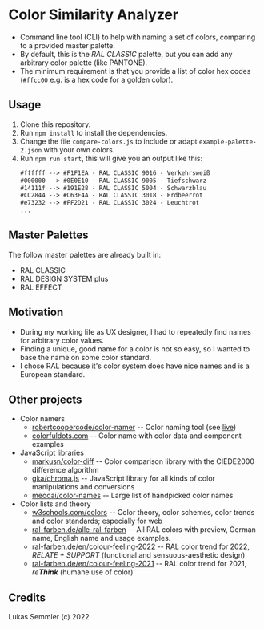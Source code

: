 # Color Similarity Analyzer

* Command line tool (CLI) to help with naming a set of colors, comparing to a provided master palette.
* By default, this is the *RAL CLASSIC* palette, but you can add any arbitrary color palette (like PANTONE).
* The minimum requirement is that you provide a list of color hex codes (`#ffcc00` e.g. is a hex code for a golden color).


## Usage

1. Clone this repository.
2. Run `npm install` to install the dependencies.
3. Change the file `compare-colors.js` to include or adapt `example-palette-2.json` with your own colors.
4. Run `npm run start`, this will give you an output like this:
   ```txt
   #ffffff --> #F1F1EA - RAL CLASSIC 9016 - Verkehrsweiß
   #000000 --> #0E0E10 - RAL CLASSIC 9005 - Tiefschwarz
   #14111f --> #191E28 - RAL CLASSIC 5004 - Schwarzblau
   #CC2844 --> #C63F4A - RAL CLASSIC 3018 - Erdbeerrot
   #e73232 --> #FF2D21 - RAL CLASSIC 3024 - Leuchtrot
   ...
   ```


## Master Palettes

The follow master palettes are already built in:

* RAL CLASSIC
* RAL DESIGN SYSTEM plus
* RAL EFFECT


## Motivation

* During my working life as UX designer, I had to repeatedly find names for arbitrary color values.
* Finding a unique, good name for a color is not so easy, so I wanted to base the name on some color standard.
* I chose RAL because it's color system does have nice names and is a European standard.


## Other projects

* Color namers
  * [robertcoopercode/color-namer](https://github.com/robertcoopercode/color-namer) -- Color naming tool (see [live](https://colornamer.netlify.app/))
  * [colorfuldots.com](https://colorfuldots.com/color/2C3090) -- Color name with color data and component examples
* JavaScript libraries
  * [markusn/color-diff](https://github.com/markusn/color-diff) -- Color comparison library with the CIEDE2000 difference algorithm
  * [gka/chroma.js](https://github.com/gka/chroma.js) -- JavaScript library for all kinds of color manipulations and conversions
  * [meodai/color-names](https://github.com/meodai/color-names) -- Large list of handpicked color names
* Color lists and theory
  * [w3schools.com/colors](https://www.w3schools.com/colors/) -- Color theory, color schemes, color trends and color standards; especially for web
  * [ral-farben.de/alle-ral-farben](https://www.ral-farben.de/alle-ral-farben) -- All RAL colors with preview, German name, English name and usage examples.
  * [ral-farben.de/en/colour-feeling-2022](https://www.ral-farben.de/en/colour-feeling-2022) -- RAL color trend for 2022, *RELATE + SUPPORT* (functional and sensuous-aesthetic design)
  * [ral-farben.de/en/colour-feeling-2021](https://www.ral-farben.de/en/colour-feeling-2021) -- RAL color trend for 2021, *re**Think*** (humane use of color)


## Credits

Lukas Semmler (c) 2022

